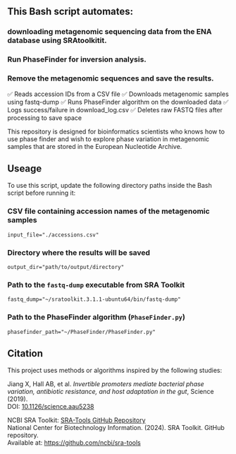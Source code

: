 ## This Bash script automates:
### downloading metagenomic sequencing data from the ENA database using SRAtoolkitit.
### Run PhaseFinder for inversion analysis.
### Remove the metagenomic sequences and save the results.
   
✅ Reads accession IDs from a CSV file
✅ Downloads metagenomic samples using fastq-dump
✅ Runs PhaseFinder algorithm on the downloaded data
✅ Logs success/failure in download_log.csv
✅ Deletes raw FASTQ files after processing to save space

This repository is designed for bioinformatics scientists who knows how to use phase finder and wish to explore phase variation in metagenomic samples that are stored in the European Nucleotide Archive.

## Useage
To use this script, update the following directory paths inside the Bash script before running it:

### CSV file containing accession names of the metagenomic samples
`input_file="./accessions.csv"`

### Directory where the results will be saved
`output_dir="path/to/output/directory"`

### Path to the `fastq-dump` executable from SRA Toolkit
`fastq_dump="~/sratoolkit.3.1.1-ubuntu64/bin/fastq-dump"`

### Path to the PhaseFinder algorithm (`PhaseFinder.py`)
`phasefinder_path="~/PhaseFinder/PhaseFinder.py"`


## Citation

This project uses methods or algorithms inspired by the following studies:

Jiang X, Hall AB, et al. *Invertible promoters mediate bacterial phase variation, antibiotic resistance, and host adaptation in the gut*, Science (2019).  
DOI: [10.1126/science.aau5238](https://doi.org/10.1126/science.aau5238)

NCBI SRA Toolkit: [SRA-Tools GitHub Repository](https://github.com/ncbi/sra-tools)  
National Center for Biotechnology Information. (2024). SRA Toolkit. GitHub repository.  
Available at: https://github.com/ncbi/sra-tools
